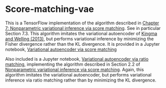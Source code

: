 # Score-matching-vae

This is a TensorFlow implementation of the algorithm described in <a href="https://github.com/nataliedoss/Thesis/blob/master/main.pdf" download>Chapter 7: Nonparametric variational inference via score matching</a>. See in particular Section 7.3. This algorithm imitates the variational autoencoder of [Kingma and Welling (2013)](https://arxiv.org/abs/1312.6114), but performs variational inference by minimizing the Fisher divergence rather than the KL divergence. It is provided in a Jupyter notebook, [Variational autoencoder via score matching](https://github.com/nataliedoss/Score-matching-vae/blob/master/vae_sm.ipynb)

Also included is a Jupyter notebook, [Variational autoencoder via ratio matching](https://github.com/nataliedoss/Score-matching-vae/blob/master/vae_rm.ipynb), implementing the algorithm described in Section 2.2 of <a href="https://github.com/nataliedoss/Thesis/blob/master/main.pdf" download>Nonparametric variational inference via score matching</a>. Again, this algorithm imitates the variational autoencoder, but performs variational inference via ratio matching rather than by minimizing the KL divergence.
